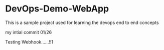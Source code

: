 # DevOps-Demo-WebApp
This is a sample project used for learning the devops end to end concepts

my intial commit 01/26

Testing Webhook......!!1
